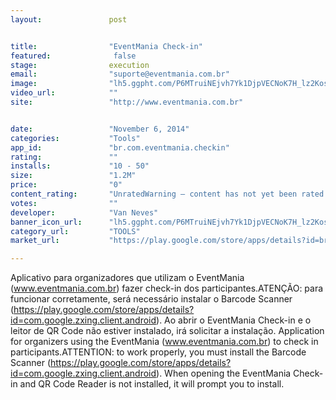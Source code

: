 ```yaml
---
layout:               post


title:                "EventMania Check-in"
featured:              false
stage:                execution
email:                "suporte@eventmania.com.br"
image:                "lh5.ggpht.com/P6MTruiNEjvh7Yk1DjpVECNoK7H_lz2Kos6xI4sLpFG7ZWf-TXIlOLeY5bHOE-sI93I4=w300"
video_url:            ""
site:                 "http://www.eventmania.com.br"


date:                 "November 6, 2014"
categories:           "Tools"
app_id:               "br.com.eventmania.checkin"
rating:               ""
installs:             "10 - 50"
size:                 "1.2M"
price:                "0"
content_rating:       "UnratedWarning – content has not yet been rated. Unrated apps may potentially contain content appropriate for mature audiences only.Learn more"
votes:                ""
developer:            "Van Neves"
banner_icon_url:      "lh5.ggpht.com/P6MTruiNEjvh7Yk1DjpVECNoK7H_lz2Kos6xI4sLpFG7ZWf-TXIlOLeY5bHOE-sI93I4=w300"
category_url:         "TOOLS"
market_url:           "https://play.google.com/store/apps/details?id=br.com.eventmania.checkin&hl=en"

---
```

Aplicativo para organizadores que utilizam o EventMania (www.eventmania.com.br) fazer check-in dos participantes.ATENÇÃO: para funcionar corretamente, será necessário instalar o Barcode Scanner (https://play.google.com/store/apps/details?id=com.google.zxing.client.android). Ao abrir o EventMania Check-in e o leitor de QR Code não estiver instalado, irá solicitar a instalação.
 Application for organizers using the EventMania (www.eventmania.com.br) to check in participants.ATTENTION: to work properly, you must install the Barcode Scanner (https://play.google.com/store/apps/details?id=com.google.zxing.client.android). When opening the EventMania Check-in and QR Code Reader is not installed, it will prompt you to install.
 
